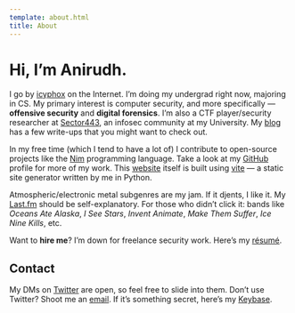 ```yaml
---
template: about.html
title: About
---
```


# Hi, I’m Anirudh.

I go by [icyphox](https://www.startpage.com/do/search?query=icyphox) on the Internet. 
I’m doing my undergrad right now, majoring in CS. My primary interest is computer security, and more specifically — **offensive security** and **digital forensics**. 
I’m also a CTF player/security researcher at [Sector443](https://sector443.xyz), an infosec community at my University. 
My [blog](/blog) has a few write-ups that you might want to check out.

In my free time (which I tend to have a lot of) I contribute to open-source projects like the [Nim](https://nim-lang.org) programming language.
Take a look at my [GitHub](https://github.com/icyphox) profile for more of my work. This [website](https://github.com/icyphox/site) itself is built using [vite](https://github.com/icyphox/vite) — a static site generator written by me in Python. 

Atmospheric/electronic metal subgenres are my jam. If it djents, I like it. My [Last.fm](https://last.fm/user/Icyphox) should be self-explanatory.
For those who didn’t click it: bands like _Oceans Ate Alaska_, _I See Stars_, _Invent Animate_, _Make Them Suffer_, _Ice Nine Kills_, etc.

Want to **hire me**? I’m down for freelance security work. Here’s my [résumé](https://x.icyphox.sh/resume.pdf).

## Contact

My DMs on [Twitter](https://twitter.com/icyphox) are open, so feel free to slide into them.
Don’t use Twitter? Shoot me an [email](mailto:icyph0x@pm.me). If it’s something secret, here’s my [Keybase](https://keybase.io/icyphox).
